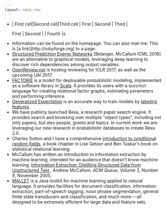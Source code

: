 ```yaml
---
layout: news_new
---
```

<ul>
<li>
| First cell|Second cell|Third cell
| First | Second | Third |

First | Second | | Fourth |s
</li>
<li>
	Information can be found on the <http://example.com> homepage.
You can also mail me: <me.example@example.com>
This is [a link](http://rubyforge.org) to a page.
</li>
    <li><a href="https://arxiv.org/abs/1511.06350">Structured Prediction Energy Networks</a> [Belanger, McCallum ICML 2016] are an alternative to graphical models, leveraging deep learning to discover rich dependencies among output variables.
    </li>
    <li><a href="http://OpenReview.net">OpenReview.net</a> is hosting reviewing for ICLR 2017, as well as the upcoming UAI 2017.</li>
    <li><a href="http://factorie.cs.umass.edu">FACTORIE</a> is a toolkit for deployable probabilistic modeling, implemented as a software library in <a href="http://www.scala-lang.org/">Scala</a>. It provides its users with a succinct language for creating relational factor graphs, estimating parameters and performing inference.
    </li>
    <li><a href="http://www.cs.umass.edu/%7Emccallum/papers/ge08note.pdf">Generalized Expectation</a> is an accurate way to train models by <a href="http://www.cs.umass.edu/%7Emccallum/papers/druck08sigir.pdf">labeling features</a>.
    </li>
    <li>We have publicly launched Rexa, a research paper search engine. It provides search and browsing over multiple "object types", including not only papers, but also people, grants and topics.  In current work we are leveraging our new research in probabilistic databases to create Rexa 2.0.
    </li>
    <li>Charles Sutton and I have a comprehensive <a href="http://www.cs.umass.edu/~mccallum/papers/crf-tutorial.pdf">introduction to conditional random fields</a>, a book chapter in Lise Getoor and Ben Taskar's book on statistical relational learning.
    </li>
    <li>McCallum has written an introduction to information extraction by machine learning, intended for an audience that doesn't know machine learning. <a href="http://www.cs.umass.edu/~mccallum/papers/acm-queue-ie.pdf">Information Extraction: Distilling Structured Data from Unstructured Text </a>. Andrew McCallum. <i>ACM Queue</i>, Volume 3, Number 9, November 2005.
    </li>
    <li><a href="http://mallet.cs.umass.edu/">MALLET</a> is a Java toolkit for machine learning applied to natural language. It provides facilities for document classification, information extraction, part-of-speech tagging, noun phrase segmentation, general finite state transducers and classification, and much more---all designed to be extremely efficient for large data and feature sets.
    </li>
    
</ul>